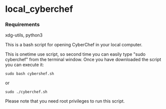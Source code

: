 <h1> local_cyberchef </h1>

<h3>Requirements</h3>

xdg-utils, python3

This is a bash script for opening CyberChef in your local computer.

This is onetime use script, so second time you can easily type "sudo cyberchef" from the terminal window.
Once you have downloaded the script you can execute it:
```
sudo bash cybershef.sh
```
or

```
sudo ./cyberchef.sh
```

Please note that you need root privileges to run this script.


